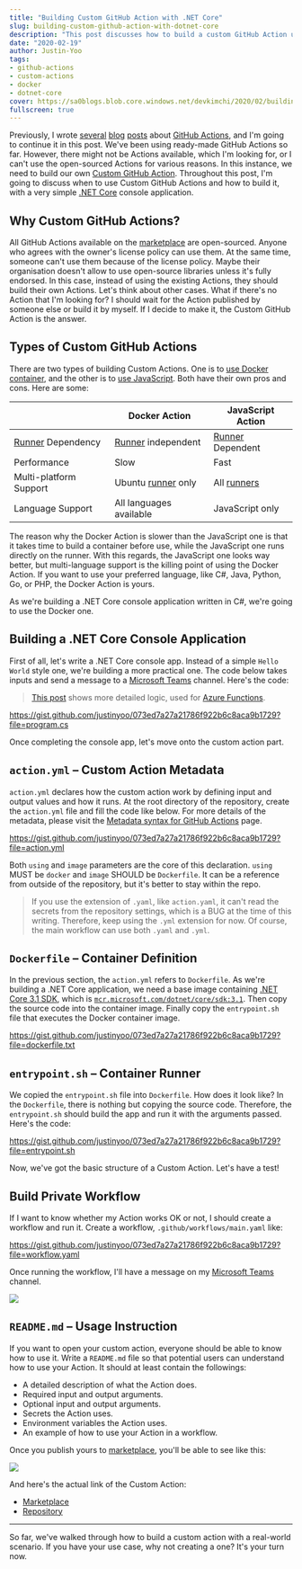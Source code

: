 ```yaml
---
title: "Building Custom GitHub Action with .NET Core"
slug: building-custom-github-action-with-dotnet-core
description: "This post discusses how to build a custom GitHub Action using .NET Core console app."
date: "2020-02-19"
author: Justin-Yoo
tags:
- github-actions
- custom-actions
- docker
- dotnet-core
cover: https://sa0blogs.blob.core.windows.net/devkimchi/2020/02/building-custom-github-action-with-dotnet-core-00.png
fullscreen: true
---
```


Previously, I wrote [several][prev post 1] [blog][prev post 2] [posts][prev post 3] about [GitHub Actions][gh actions], and I'm going to continue it in this post. We've been using ready-made GitHub Actions so far. However, there might not be Actions available, which I'm looking for, or I can't use the open-sourced Actions for various reasons. In this instance, we need to build our own [Custom GitHub Action][gh actions custom]. Throughout this post, I'm going to discuss when to use Custom GitHub Actions and how to build it, with a very simple [.NET Core][.net core] console application.


## Why Custom GitHub Actions? ##

All GitHub Actions available on the [marketplace][gh actions marketplace] are open-sourced. Anyone who agrees with the owner's license policy can use them. At the same time, someone can't use them because of the license policy. Maybe their organisation doesn't allow to use open-source libraries unless it's fully endorsed. In this case, instead of using the existing Actions, they should build their own Actions. Let's think about other cases. What if there's no Action that I'm looking for? I should wait for the Action published by someone else or build it by myself. If I decide to make it, the Custom GitHub Action is the answer.


## Types of Custom GitHub Actions ##

There are two types of building Custom Actions. One is to [use Docker container][gh actions docker], and the other is to [use JavaScript][gh actions nodejs]. Both have their own pros and cons. Here are some:

|                                        | Docker Action                           | JavaScript Action                     |
|----------------------------------------|-----------------------------------------|---------------------------------------|
| [Runner][gh actions runner] Dependency | [Runner][gh actions runner] independent | [Runner][gh actions runner] Dependent |
| Performance                            | Slow                                    | Fast                                  |
| Multi-platform Support                 | Ubuntu [runner][gh actions runner] only | All [runners][gh actions runner]      |
| Language Support                       | All languages available                 | JavaScript only                       |

The reason why the Docker Action is slower than the JavaScript one is that it takes time to build a container before use, while the JavaScript one runs directly on the runner. With this regards, the JavaScript one looks way better, but multi-language support is the killing point of using the Docker Action. If you want to use your preferred language, like C#, Java, Python, Go, or PHP, the Docker Action is yours.

As we're building a .NET Core console application written in C#, we're going to use the Docker one.


## Building a .NET Core Console Application ##

First of all, let's write a .NET Core console app. Instead of a simple `Hello World` style one, we're building a more practical one. The code below takes inputs and send a message to a [Microsoft Teams][ms teams] channel. Here's the code:

> [This post][prev post 4] shows more detailed logic, used for [Azure Functions][az fncapp].

https://gist.github.com/justinyoo/073ed7a27a21786f922b6c8aca9b1729?file=program.cs

Once completing the console app, let's move onto the custom action part.


## `action.yml` &ndash; Custom Action Metadata ##

`action.yml` declares how the custom action work by defining input and output values and how it runs. At the root directory of the repository, create the `action.yml` file and fill the code like below. For more details of the metadata, please visit the [Metadata syntax for GitHub Actions][gh actions metadata] page.

https://gist.github.com/justinyoo/073ed7a27a21786f922b6c8aca9b1729?file=action.yml

Both `using` and `image` parameters are the core of this declaration. `using` MUST be `docker` and `image` SHOULD be `Dockerfile`. It can be a reference from outside of the repository, but it's better to stay within the repo.

> If you use the extension of `.yaml`, like `action.yaml`, it can't read the secrets from the repository settings, which is a BUG at the time of this writing. Therefore, keep using the `.yml` extension for now. Of course, the main workflow can use both `.yaml` and `.yml`.


## `Dockerfile` &ndash; Container Definition ##

In the previous section, the `action.yml` refers to `Dockerfile`. As we're building a .NET Core application, we need a base image containing [.NET Core 3.1 SDK][.net core sdk], which is [`mcr.microsoft.com/dotnet/core/sdk:3.1`][.net core docker]. Then copy the source code into the container image. Finally copy the `entrypoint.sh` file that executes the Docker container image.

https://gist.github.com/justinyoo/073ed7a27a21786f922b6c8aca9b1729?file=dockerfile.txt


## `entrypoint.sh` &ndash; Container Runner ##

We copied the `entrypoint.sh` file into `Dockerfile`. How does it look like? In the `Dockerfile`, there is nothing but copying the source code. Therefore, the `entrypoint.sh` should build the app and run it with the arguments passed. Here's the code:

https://gist.github.com/justinyoo/073ed7a27a21786f922b6c8aca9b1729?file=entrypoint.sh


Now, we've got the basic structure of a Custom Action. Let's have a test!


## Build Private Workflow ##

If I want to know whether my Action works OK or not, I should create a workflow and run it. Create a workflow, `.github/workflows/main.yaml` like:

https://gist.github.com/justinyoo/073ed7a27a21786f922b6c8aca9b1729?file=workflow.yaml

Once running the workflow, I'll have a message on my [Microsoft Teams][ms teams] channel.

![][image-01]


## `README.md` &ndash; Usage Instruction ##

If you want to open your custom action, everyone should be able to know how to use it. Write a `README.md` file so that potential users can understand how to use your Action. It should at least contain the followings:

* A detailed description of what the Action does.
* Required input and output arguments.
* Optional input and output arguments.
* Secrets the Action uses.
* Environment variables the Action uses.
* An example of how to use your Action in a workflow.

Once you publish yours to [marketplace][gh actions marketplace], you'll be able to see like this:

![][image-02]

And here's the actual link of the Custom Action:

* [Marketplace][gh actions teams marketplace]
* [Repository][gh actions teams repo]

---

So far, we've walked through how to build a custom action with a real-world scenario. If you have your use case, why not creating a one? It's your turn now.


[image-01]: https://sa0blogs.blob.core.windows.net/devkimchi/2020/02/building-custom-github-action-with-dotnet-core-01.png
[image-02]: https://sa0blogs.blob.core.windows.net/devkimchi/2020/02/building-custom-github-action-with-dotnet-core-02.png

[prev post 1]: https://devkimchi.com/2019/12/13/publishing-static-website-to-azure-blob-storage-via-github-actions/
[prev post 2]: https://devkimchi.com/2019/12/18/building-ci-cd-pipelines-with-github-actions/
[prev post 3]: https://devkimchi.com/2020/01/03/migrating-wordpress-to-gridsome-on-netlify-through-github-actions/
[prev post 4]: https://devkimchi.com/2020/01/15/building-ms-teams-custom-connector-with-azure-functions/

[gh actions]: https://github.com/features/actions
[gh actions custom]: https://help.github.com/en/actions/building-actions
[gh actions marketplace]: https://github.com/marketplace?type=actions
[gh actions docker]: https://help.github.com/en/actions/building-actions/creating-a-docker-container-action
[gh actions nodejs]: https://help.github.com/en/actions/building-actions/creating-a-javascript-action
[gh actions runner]: https://help.github.com/en/actions/getting-started-with-github-actions/core-concepts-for-github-actions#runner
[gh actions metadata]: https://help.github.com/en/actions/building-actions/metadata-syntax-for-github-actions

[gh actions teams marketplace]: https://github.com/marketplace/actions/microsoft-teams-generic
[gh actions teams repo]: https://github.com/aliencube/microsoft-teams-actions

[.net core]: https://dotnet.microsoft.com/?WT.mc_id=devkimchicom-blog-juyoo
[.net core sdk]: https://dotnet.microsoft.com/download/dotnet-core/3.1?WT.mc_id=devkimchicom-blog-juyoo
[.net core docker]: https://hub.docker.com/_/microsoft-dotnet-core-sdk

[ms teams]: https://products.office.com/microsoft-teams/group-chat-software?WT.mc_id=devkimchicom-blog-juyoo
[az fncapp]: https://docs.microsoft.com/azure/azure-functions/functions-overview?WT.mc_id=devkimchicom-blog-juyoo
